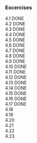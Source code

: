 ### Excercises
4.1 DONE  
4.2 DONE  
4.3 DONE  
4.4 DONE  
4.5 DONE  
4.6 DONE  
4.7 DONE  
4.8 DONE  
4.9 DONE  
4.10 DONE  
4.11 DONE  
4.12 DONE  
4.13 DONE  
4.14 DONE  
4.15 DONE  
4.16 DONE  
4.17 DONE  
4.18  
4.19  
4.20  
4.21  
4.22  
4.23  
